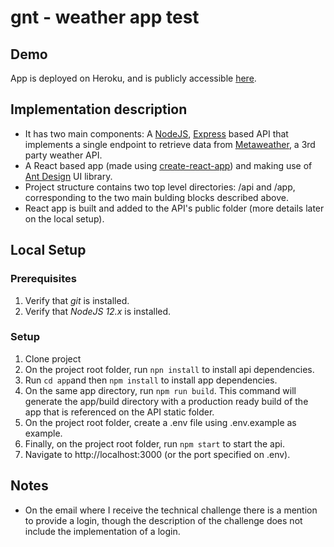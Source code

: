 # gnt - weather app test

## Demo

App is deployed on Heroku, and is publicly accessible [here](https://gnt-app.herokuapp.com/).

## Implementation description

* It has two main components: A [NodeJS](), [Express]() based API that implements a single endpoint to retrieve data from [Metaweather](https://www.metaweather.com/api), a 3rd party weather API.
* A React based app (made using [create-react-app](https://reactjs.org/docs/create-a-new-react-app.html)) and making use of [Ant Design](https://ant.design/docs/react/introduce) UI library.
* Project structure contains two top level directories: /api and /app, corresponding to the two main bulding blocks described above.
* React app is built and added to the API's public folder (more details later on the local setup).


## Local Setup

### Prerequisites

1. Verify that *git* is installed.
2. Verify that *NodeJS 12.x* is installed.

### Setup

1. Clone project
2. On the project root folder, run ```npn install``` to install api dependencies.
3. Run ```cd app```and then ```npm install``` to install app dependencies.
4. On the same app directory, run ```npm run build```. This command will generate the app/build directory with a production ready build of the app that is referenced on the API static folder.
5. On the project root folder, create a .env file using .env.example as example.
6. Finally, on the project root folder, run ```npm start``` to start the api.
7. Navigate to http://localhost:3000 (or the port specified on .env).

## Notes

* On the email where I receive the technical challenge there is a mention to provide a login, though the description of the challenge does not include the implementation of a login.



